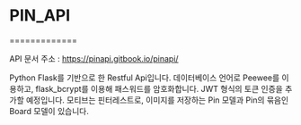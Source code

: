 # PIN_API
=============

API 문서 주소 : <https://pinapi.gitbook.io/pinapi/>

Python Flask를 기반으로 한 Restful Api입니다.
데이터베이스 언어로 Peewee를 이용하고, flask_bcrypt를 이용해 패스워드를 암호화합니다.
JWT 형식의 토큰 인증을 추가할 예정입니다.
모티브는 핀터레스트로, 이미지를 저장하는 Pin 모델과 Pin의 묶음인 Board 모델이 있습니다.

